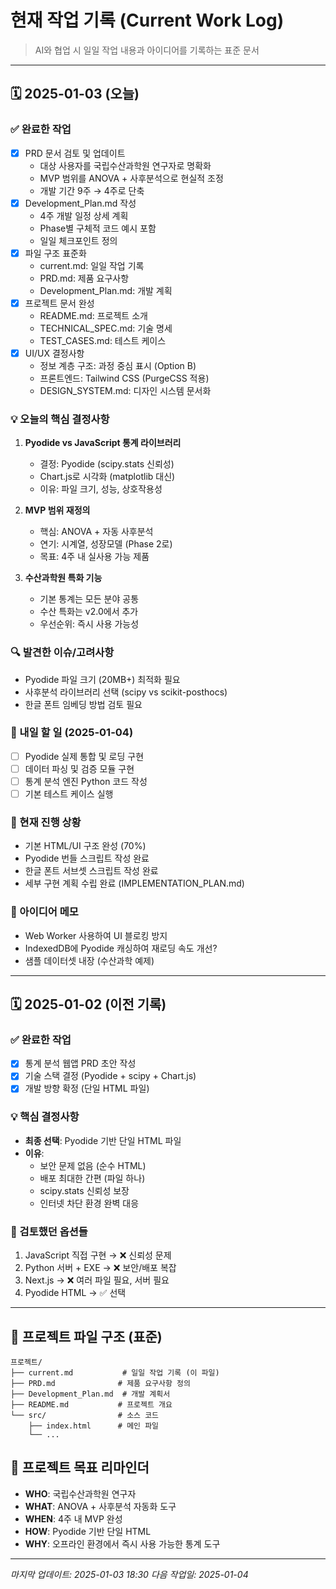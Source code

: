 # 현재 작업 기록 (Current Work Log)
> AI와 협업 시 일일 작업 내용과 아이디어를 기록하는 표준 문서

---

## 🗓️ 2025-01-03 (오늘)

### ✅ 완료한 작업
- [x] PRD 문서 검토 및 업데이트
  - 대상 사용자를 국립수산과학원 연구자로 명확화
  - MVP 범위를 ANOVA + 사후분석으로 현실적 조정
  - 개발 기간 9주 → 4주로 단축
- [x] Development_Plan.md 작성
  - 4주 개발 일정 상세 계획
  - Phase별 구체적 코드 예시 포함
  - 일일 체크포인트 정의
- [x] 파일 구조 표준화
  - current.md: 일일 작업 기록
  - PRD.md: 제품 요구사항
  - Development_Plan.md: 개발 계획
- [x] 프로젝트 문서 완성
  - README.md: 프로젝트 소개
  - TECHNICAL_SPEC.md: 기술 명세
  - TEST_CASES.md: 테스트 케이스
- [x] UI/UX 결정사항
  - 정보 계층 구조: 과정 중심 표시 (Option B)
  - 프론트엔드: Tailwind CSS (PurgeCSS 적용)
  - DESIGN_SYSTEM.md: 디자인 시스템 문서화

### 💡 오늘의 핵심 결정사항
1. **Pyodide vs JavaScript 통계 라이브러리**
   - 결정: Pyodide (scipy.stats 신뢰성)
   - Chart.js로 시각화 (matplotlib 대신)
   - 이유: 파일 크기, 성능, 상호작용성

2. **MVP 범위 재정의**
   - 핵심: ANOVA + 자동 사후분석
   - 연기: 시계열, 성장모델 (Phase 2로)
   - 목표: 4주 내 실사용 가능 제품

3. **수산과학원 특화 기능**
   - 기본 통계는 모든 분야 공통
   - 수산 특화는 v2.0에서 추가
   - 우선순위: 즉시 사용 가능성

### 🔍 발견한 이슈/고려사항
- Pyodide 파일 크기 (20MB+) 최적화 필요
- 사후분석 라이브러리 선택 (scipy vs scikit-posthocs)
- 한글 폰트 임베딩 방법 검토 필요

### 📝 내일 할 일 (2025-01-04)
- [ ] Pyodide 실제 통합 및 로딩 구현
- [ ] 데이터 파싱 및 검증 모듈 구현
- [ ] 통계 분석 엔진 Python 코드 작성
- [ ] 기본 테스트 케이스 실행

### 🔧 현재 진행 상황
- 기본 HTML/UI 구조 완성 (70%)
- Pyodide 번들 스크립트 작성 완료
- 한글 폰트 서브셋 스크립트 작성 완료
- 세부 구현 계획 수립 완료 (IMPLEMENTATION_PLAN.md)

### 💭 아이디어 메모
- Web Worker 사용하여 UI 블로킹 방지
- IndexedDB에 Pyodide 캐싱하여 재로딩 속도 개선?
- 샘플 데이터셋 내장 (수산과학 예제)

---

## 🗓️ 2025-01-02 (이전 기록)

### ✅ 완료한 작업
- [x] 통계 분석 웹앱 PRD 초안 작성
- [x] 기술 스택 결정 (Pyodide + scipy + Chart.js)
- [x] 개발 방향 확정 (단일 HTML 파일)

### 💡 핵심 결정사항
- **최종 선택**: Pyodide 기반 단일 HTML 파일
- **이유**: 
  - 보안 문제 없음 (순수 HTML)
  - 배포 최대한 간편 (파일 하나)
  - scipy.stats 신뢰성 보장
  - 인터넷 차단 환경 완벽 대응

### 🔄 검토했던 옵션들
1. JavaScript 직접 구현 → ❌ 신뢰성 문제
2. Python 서버 + EXE → ❌ 보안/배포 복잡
3. Next.js → ❌ 여러 파일 필요, 서버 필요
4. Pyodide HTML → ✅ 선택

---

## 📌 프로젝트 파일 구조 (표준)

```
프로젝트/
├── current.md           # 일일 작업 기록 (이 파일)
├── PRD.md              # 제품 요구사항 정의
├── Development_Plan.md  # 개발 계획서
├── README.md           # 프로젝트 개요
└── src/                # 소스 코드
    ├── index.html      # 메인 파일
    └── ...
```

## 🎯 프로젝트 목표 리마인더
- **WHO**: 국립수산과학원 연구자
- **WHAT**: ANOVA + 사후분석 자동화 도구
- **WHEN**: 4주 내 MVP 완성
- **HOW**: Pyodide 기반 단일 HTML
- **WHY**: 오프라인 환경에서 즉시 사용 가능한 통계 도구

---

*마지막 업데이트: 2025-01-03 18:30*
*다음 작업일: 2025-01-04*